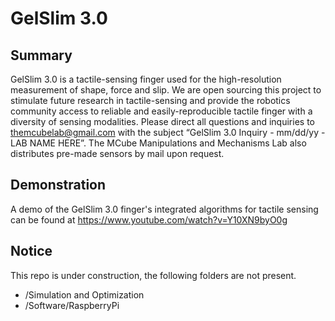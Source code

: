 # GelSlim 3.0

## Summary
GelSlim 3.0 is a tactile-sensing finger used for the high-resolution measurement of shape, force and slip. We are open sourcing this project to stimulate future research in tactile-sensing and provide the robotics community access to reliable and easily-reproducible tactile finger with a diversity of sensing modalities. Please direct all questions and inquiries to themcubelab@gmail.com  with the subject “GelSlim 3.0 Inquiry - mm/dd/yy - LAB NAME HERE”. The MCube Manipulations and Mechanisms Lab also distributes pre-made sensors by mail upon request.     

## Demonstration
A demo of the GelSlim 3.0 finger's integrated algorithms for tactile sensing can be found at https://www.youtube.com/watch?v=Y10XN9byO0g


## Notice
This repo is under construction, the following folders are not present.
- /Simulation and Optimization
- /Software/RaspberryPi
